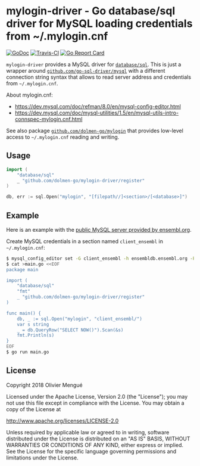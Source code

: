 # mylogin-driver - Go database/sql driver for MySQL loading credentials from ~/.mylogin.cnf

[![GoDoc](https://img.shields.io/badge/godoc-reference-blue.svg)](https://pkg.go.dev/github.com/dolmen-go/mylogin-driver)
[![Travis-CI](https://img.shields.io/travis/dolmen-go/mylogin-driver.svg)](https://travis-ci.org/dolmen-go/mylogin-driver)
[![Go Report Card](https://goreportcard.com/badge/github.com/dolmen-go/mylogin-driver)](https://goreportcard.com/report/github.com/dolmen-go/mylogin-driver)

`mylogin-driver` provides a MySQL driver for
[`database/sql`](https://golang.org/pkg/database/sql/).
This is just a wrapper around
[`github.com/go-sql-driver/mysql`](https://github.com/go-sql-driver/mysql) with
a different connection string syntax that allows to read server address and
credentials from `~/.mylogin.cnf`.

About mylogin.cnf:

- <https://dev.mysql.com/doc/refman/8.0/en/mysql-config-editor.html>
- <https://dev.mysql.com/doc/mysql-utilities/1.5/en/mysql-utils-intro-connspec-mylogin.cnf.html>

See also package [`github.com/dolmen-go/mylogin`](https://pkg.go.dev/github.com/dolmen-go/mylogin)
that provides low-level access to `~/.mylogin.cnf` reading and writing.

## Usage



```go
import (
    "database/sql"
    _ "github.com/dolmen-go/mylogin-driver/register"
)

db, err := sql.Open("mylogin", "[filepath//]<section>/[<database>]")
```

## Example

Here is an example with the
[public MySQL server provided by ensembl.org](https://www.ensembl.org/info/data/mysql.html).

Create MySQL credentials in a section named `client_ensembl` in `~/.mylogin.cnf`:

```sh
$ mysql_config_editor set -G client_ensembl -h ensembldb.ensembl.org -P 5306 -u anonymous -p
$ cat >main.go <<EOF
package main

import (
    "database/sql"
    "fmt"
    _ "github.com/dolmen-go/mylogin-driver/register"
)

func main() {
    db, _ := sql.Open("mylogin", "client_ensembl/")
    var s string
    _ = db.QueryRow("SELECT NOW()").Scan(&s)
    fmt.Println(s)
}
EOF
$ go run main.go
```

## License

Copyright 2018 Olivier Mengué

Licensed under the Apache License, Version 2.0 (the "License");
you may not use this file except in compliance with the License.
You may obtain a copy of the License at

   <http://www.apache.org/licenses/LICENSE-2.0>

Unless required by applicable law or agreed to in writing, software
distributed under the License is distributed on an "AS IS" BASIS,
WITHOUT WARRANTIES OR CONDITIONS OF ANY KIND, either express or implied.
See the License for the specific language governing permissions and
limitations under the License.

